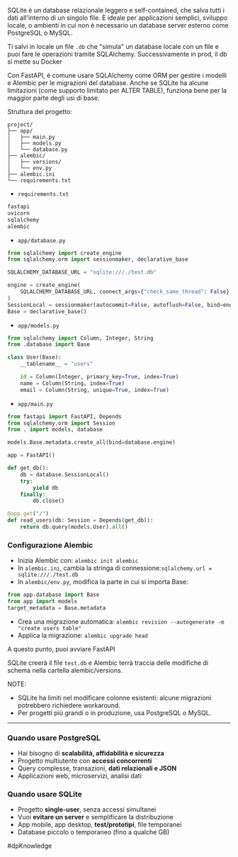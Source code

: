 SQLite è un database relazionale leggero e self-contained, che salva tutti i dati all'interno di un singolo file. È ideale per applicazioni semplici, sviluppo locale, o ambienti in cui non è necessario un database server esterno come PostgreSQL o MySQL.

Ti salvi in locale un file `.db` che "simula" un database locale con un file e puoi fare le operazioni tramite SQLAlchemy. Successivamente in prod, il db si mette su Docker

Con FastAPI, è comune usare SQLAlchemy come ORM per gestire i modelli e Alembic per le migrazioni del database. Anche se SQLite ha alcune limitazioni (come supporto limitato per ALTER TABLE), funziona bene per la maggior parte degli usi di base.

Struttura del progetto:

```
project/
├── app/
│   ├── main.py
│   ├── models.py
│   └── database.py
├── alembic/
│   ├── versions/
│   └── env.py
├── alembic.ini
└── requirements.txt

```

- `requirements.txt`

```python
fastapi
uvicorn
sqlalchemy
alembic

```

- `app/database.py`

```python
from sqlalchemy import create_engine
from sqlalchemy.orm import sessionmaker, declarative_base

SQLALCHEMY_DATABASE_URL = "sqlite:///./test.db"

engine = create_engine(
    SQLALCHEMY_DATABASE_URL, connect_args={"check_same_thread": False}
)
SessionLocal = sessionmaker(autocommit=False, autoflush=False, bind=engine)
Base = declarative_base()

```

- `app/models.py`

```python
from sqlalchemy import Column, Integer, String
from .database import Base

class User(Base):
    __tablename__ = "users"

    id = Column(Integer, primary_key=True, index=True)
    name = Column(String, index=True)
    email = Column(String, unique=True, index=True)

```

- `app/main.py`

```python
from fastapi import FastAPI, Depends
from sqlalchemy.orm import Session
from . import models, database

models.Base.metadata.create_all(bind=database.engine)

app = FastAPI()

def get_db():
    db = database.SessionLocal()
    try:
        yield db
    finally:
        db.close()

@app.get("/")
def read_users(db: Session = Depends(get_db)):
    return db.query(models.User).all()

```

### Configurazione Alembic

- Inizia Alembic con: `alembic init alembic`
- In `alembic.ini`, cambia la stringa di connessione:`sqlalchemy.url = sqlite:///./test.db`
- In `alembic/env.py`, modifica la parte in cui si importa Base:

```python
from app.database import Base
from app import models
target_metadata = Base.metadata

```

- Crea una migrazione automatica: `alembic revision --autogenerate -m "create users table"`
- Applica la migrazione: `alembic upgrade head`

A questo punto, puoi avviare FastAPI

SQLite creerà il file `test.db` e Alembic terrà traccia delle modifiche di schema nella cartella alembic/versions.

NOTE:

- SQLite ha limiti nel modificare colonne esistenti: alcune migrazioni potrebbero richiedere workaround.
- Per progetti più grandi o in produzione, usa PostgreSQL o MySQL.

---

### **Quando usare PostgreSQL**

- Hai bisogno di **scalabilità, affidabilità e sicurezza**
- Progetto multiutente con **accessi concorrenti**
- Query complesse, transazioni, **dati relazionali e JSON**
- Applicazioni web, microservizi, analisi dati

### **Quando usare SQLite**

- Progetto **single-user**, senza accessi simultanei
- Vuoi **evitare un server** e semplificare la distribuzione
- App mobile, app desktop, **test/prototipi**, file temporanei
- Database piccolo o temporaneo (fino a qualche GB)

#dpKnowledge 